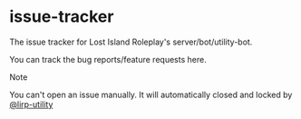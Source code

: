 # issue-tracker
The issue tracker for Lost Island Roleplay's server/bot/utility-bot.

You can track the bug reports/feature requests here.

> [!NOTE]  
> You can't open an issue manually. It will automatically closed and locked by [@lirp-utility](https://github.com/apps/lirp-utility)
